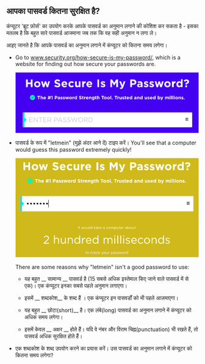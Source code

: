 ## आपका पासवर्ड कितना सुरक्षित है?

कंप्यूटर 'ब्रूट फ़ोर्स' का उपयोग करके आपके पासवर्ड का अनुमान लगाने की कोशिश कर सकता है - इसका मतलब है कि बहुत सारे पासवर्ड आजमाना जब तक कि वह सही अनुमान न लगा ले।

आइए जानते है कि आपके पासवर्ड का अनुमान लगाने में कंप्यूटर को कितना समय लगेगा।



+ Go to <a href="https://www.security.org/how-secure-is-my-password/" target="_blank">www.security.org/how-secure-is-my-password/</a>, which is a website for finding out how secure your passwords are.

    ![स्क्रीनशॉट(screenshot)](images/passwords-secure.png)

+ पासवर्ड के रूप में "letmein" (मुझे अंदर आने दें) टाइप करें। You'll see that a computer would guess this password extremely quickly!

    ![स्क्रीनशॉट(screenshot)](images/passwords-letmein.png)

    There are some reasons why "letmein" isn't a good password to use:

    + यह बहुत __ सामान्य __ पासवर्ड है (15 सबसे अधिक इस्तेमाल किए जाने वाले पासवर्ड में से एक)। एक कंप्यूटर इनका सबसे पहले अनुमान लगाएगा।

    + इसमें __ शब्दकोश__ के शब्द हैं । एक कंप्यूटर इन पासवर्डों को भी पहले आज़माएगा।

    + यह बहुत __ छोटा(short)__ है। एक लंबे(long) पासवर्ड का अनुमान लगाने में कंप्यूटर को अधिक समय लगेगा।

    + इसमें केवल __ अक्षर __ होते हैं। यदि वे नंबर और विराम चिह्न(punctuation) भी रखते हैं, तो पासवर्ड अधिक सुरक्षित होते हैं।

+ एक शब्दकोश के शब्द उपयोग करने का प्रयास करें। उस पासवर्ड का अनुमान लगाने में कंप्यूटर को कितना समय लगेगा? 

